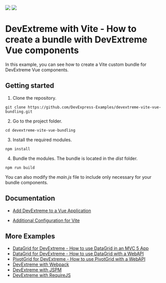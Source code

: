 <!-- default badges list -->
![](https://img.shields.io/endpoint?url=https://codecentral.devexpress.com/api/v1/VersionRange/651444242/23.1.3%2B)
[![](https://img.shields.io/badge/📖_How_to_use_DevExpress_Examples-e9f6fc?style=flat-square)](https://docs.devexpress.com/GeneralInformation/403183)
<!-- default badges end -->

# DevExtreme with Vite - How to create a bundle with DevExtreme Vue components

In this example, you can see how to create a Vite custom bundle for DevExtreme Vue components. 

## Getting started 
1. Clone the repository.
 ``` text
 git clone https://github.com/DevExpress-Examples/devextreme-vite-vue-bundling.git
 ```

2. Go to the project folder.
 ``` text
 cd devextreme-vite-vue-bundling
 ```

3. Install the required modules.
 ``` text
 npm install
 ```

4. Bundle the modules. The bundle is located in the *dist* folder. 
 ``` text
 npm run build
 ```

You can also modify the *main.js* file to include only necessary for your bundle components.

## Documentation

- [Add DevExtreme to a Vue Application](https://js.devexpress.com/Documentation/Guide/Vue_Components/Add_DevExtreme_to_a_Vue_Application/)

- [Additional Configuration for Vite](https://js.devexpress.com/Documentation/Guide/Vue_Components/Add_DevExtreme_to_a_Vue_Application/#Additional_Configuration_for_Vite)

## More Examples

- [DataGrid for DevExtreme - How to use DataGrid in an MVC 5 App](https://github.com/DevExpress-Examples/devextreme-datagrid-mvc5)
- [DataGrid for DevExtreme - How to use DataGrid with a WebAPI](https://github.com/DevExpress-Examples/devextreme-datagrid-with-webapi)
- [PivotGrid for DevExtreme - How to use PivotGrid with a WebAPI](https://github.com/DevExpress-Examples/devextreme-pivotgrid-with-webapi)
- [DevExtreme with Webpack](https://github.com/DevExpress-Examples/devextreme-webpack-examples)
- [DevExtreme with JSPM](https://github.com/DevExpress-Examples/devextreme-jspm-examples)
- [DevExtreme with RequireJS](https://github.com/DevExpress-Examples/devextreme-requirejs-examples)
